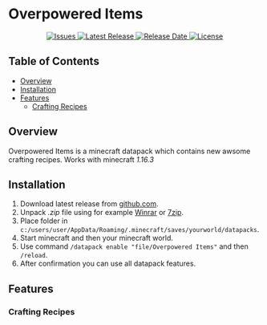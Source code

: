 # Overpowered Items
<p align="center">
  <a title="Issues" href="https://github.com/kamack38/MinecraftDP-OverpoweredItems/issues" target="_blank">
    <img src="https://img.shields.io/github/issues/kamack38/MinecraftDP-OverpoweredItems?label=Issues&style=flat-square" alt="Issues" />
  </a>
  <a title="Release" href="https://github.com/kamack38/MinecraftDP-OverpoweredItems/releases" target="_blank">
    <img src="https://img.shields.io/github/v/release/kamack38/MinecraftDP-OverpoweredItems?label=Release&style=flat-square" alt="Latest Release" />
  </a>
  <a title="Release Date" href="https://github.com/kamack38/MinecraftDP-OverpoweredItems/releases" target="_blank">
    <img src="https://img.shields.io/github/release-date/kamack38/MinecraftDP-OverpoweredItems?label=Release%20Date&style=flat-square" alt="Release Date" />
  </a>
  <a title="License" href="https://github.com/kamack38/MinecraftDP-OverpoweredItems/blob/main/LICENSE" target="_blank">
    <img src="https://img.shields.io/github/license/kamack38/MinecraftDP-OverpoweredItems?label=License&style=flat-square" alt="License" />
  </a>
</p>

## Table of Contents

- [Overview](#overview)
- [Installation](#installation)
- [Features](#features)
	- [Crafting Recipes](#crafting-recipes)

## Overview
Overpowered Items is a minecraft datapack which contains new awsome crafting recipes. Works with minecraft _1.16.3_

## Installation
1. Download latest release from [github.com](https://github.com/kamack38/MinecraftDP-OverpoweredItems/releases).
2. Unpack _.zip_ file using for example [Winrar](https://www.win-rar.com/affdownload/download.php) or [7zip](https://www.7-zip.org/).
3. Place folder in `c:/users/user/AppData/Roaming/.minecraft/saves/yourworld/datapacks`.
4. Start minecraft and then your minecraft world.
5. Use command `/datapack enable "file/Overpowered Items"` and then `/reload`.
6. After confirmation you can use all datapack features.

## Features

### Crafting Recipes 